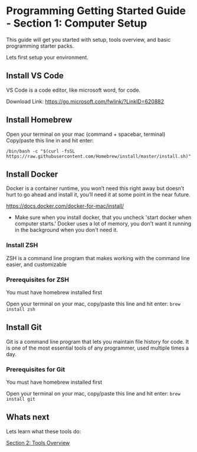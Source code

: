 # Programming Getting Started Guide - Section 1: Computer Setup

This guide will get you started with setup, tools overview, and basic programming starter packs.

Lets first setup your environment.

## Install VS Code

VS Code is a code editor, like microsoft word, for code.

Download Link: https://go.microsoft.com/fwlink/?LinkID=620882

## Install Homebrew

Open your terminal on your mac (command + spacebar, terminal)
Copy/paste this line in and hit enter:
```
/bin/bash -c "$(curl -fsSL https://raw.githubusercontent.com/Homebrew/install/master/install.sh)"
```

## Install Docker

Docker is a container runtime, you won’t need this right away but doesn’t hurt to go ahead and install it, you’ll need it at some point in the near future.

https://docs.docker.com/docker-for-mac/install/

- Make sure when you install docker, that you uncheck 'start docker when computer starts.' Docker uses a lot of memory, you don't want it running in the background 
when you don't need it.

### Install ZSH

ZSH is a command line program that makes working with the command line easier, and customizable

### Prerequisites for ZSH
You must have homebrew installed first

Open your terminal on your mac, copy/paste this line and hit enter:
```brew install zsh```

## Install Git

Git is a command line program that lets you maintain file history for code. It is one of the most essential tools of any programmer, used multiple times a day.

### Prerequisites for Git
You must have homebrew installed first

Open your terminal on your mac, copy/paste this line and hit enter:
`brew install git`

## Whats next

Lets learn what these tools do:

[Section 2: Tools Overview](https://github.com/olivercodes/programming-intro/blob/master/sec-2-tools-overview.md)
